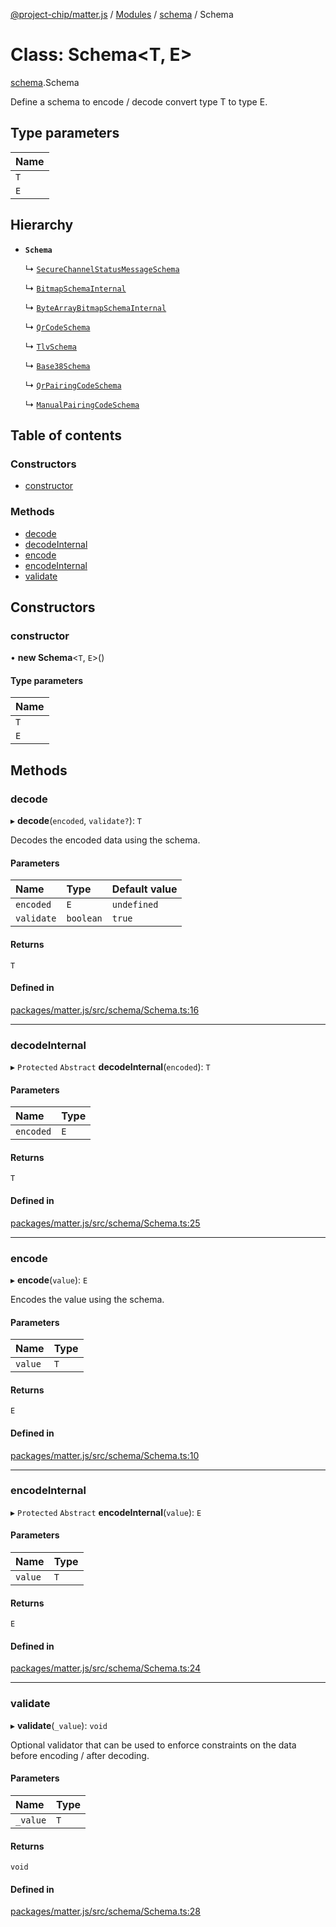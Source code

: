 [@project-chip/matter.js](../README.md) / [Modules](../modules.md) / [schema](../modules/schema.md) / Schema

# Class: Schema<T, E\>

[schema](../modules/schema.md).Schema

Define a schema to encode / decode convert type T to type E.

## Type parameters

| Name |
| :------ |
| `T` |
| `E` |

## Hierarchy

- **`Schema`**

  ↳ [`SecureChannelStatusMessageSchema`](protocol_securechannel.SecureChannelStatusMessageSchema.md)

  ↳ [`BitmapSchemaInternal`](schema.BitmapSchemaInternal.md)

  ↳ [`ByteArrayBitmapSchemaInternal`](schema.ByteArrayBitmapSchemaInternal.md)

  ↳ [`QrCodeSchema`](schema.QrCodeSchema.md)

  ↳ [`TlvSchema`](tlv.TlvSchema.md)

  ↳ [`Base38Schema`](index._internal_.Base38Schema.md)

  ↳ [`QrPairingCodeSchema`](index._internal_.QrPairingCodeSchema.md)

  ↳ [`ManualPairingCodeSchema`](index._internal_.ManualPairingCodeSchema.md)

## Table of contents

### Constructors

- [constructor](schema.Schema.md#constructor)

### Methods

- [decode](schema.Schema.md#decode)
- [decodeInternal](schema.Schema.md#decodeinternal)
- [encode](schema.Schema.md#encode)
- [encodeInternal](schema.Schema.md#encodeinternal)
- [validate](schema.Schema.md#validate)

## Constructors

### constructor

• **new Schema**<`T`, `E`\>()

#### Type parameters

| Name |
| :------ |
| `T` |
| `E` |

## Methods

### decode

▸ **decode**(`encoded`, `validate?`): `T`

Decodes the encoded data using the schema.

#### Parameters

| Name | Type | Default value |
| :------ | :------ | :------ |
| `encoded` | `E` | `undefined` |
| `validate` | `boolean` | `true` |

#### Returns

`T`

#### Defined in

[packages/matter.js/src/schema/Schema.ts:16](https://github.com/project-chip/matter.js/blob/5bdbf8d/packages/matter.js/src/schema/Schema.ts#L16)

___

### decodeInternal

▸ `Protected` `Abstract` **decodeInternal**(`encoded`): `T`

#### Parameters

| Name | Type |
| :------ | :------ |
| `encoded` | `E` |

#### Returns

`T`

#### Defined in

[packages/matter.js/src/schema/Schema.ts:25](https://github.com/project-chip/matter.js/blob/5bdbf8d/packages/matter.js/src/schema/Schema.ts#L25)

___

### encode

▸ **encode**(`value`): `E`

Encodes the value using the schema.

#### Parameters

| Name | Type |
| :------ | :------ |
| `value` | `T` |

#### Returns

`E`

#### Defined in

[packages/matter.js/src/schema/Schema.ts:10](https://github.com/project-chip/matter.js/blob/5bdbf8d/packages/matter.js/src/schema/Schema.ts#L10)

___

### encodeInternal

▸ `Protected` `Abstract` **encodeInternal**(`value`): `E`

#### Parameters

| Name | Type |
| :------ | :------ |
| `value` | `T` |

#### Returns

`E`

#### Defined in

[packages/matter.js/src/schema/Schema.ts:24](https://github.com/project-chip/matter.js/blob/5bdbf8d/packages/matter.js/src/schema/Schema.ts#L24)

___

### validate

▸ **validate**(`_value`): `void`

Optional validator that can be used to enforce constraints on the data before encoding / after decoding.

#### Parameters

| Name | Type |
| :------ | :------ |
| `_value` | `T` |

#### Returns

`void`

#### Defined in

[packages/matter.js/src/schema/Schema.ts:28](https://github.com/project-chip/matter.js/blob/5bdbf8d/packages/matter.js/src/schema/Schema.ts#L28)
